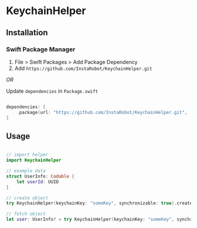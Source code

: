 # KeychainHelper

## Installation

### Swift Package Manager

1. File > Swift Packages > Add Package Dependency
2. Add `https://github.com/InstaRobot/KeychainHelper.git`

_OR_

Update `dependencies` in `Package.swift`

```swift

dependencies: [
    .package(url: "https://github.com/InstaRobot/KeychainHelper.git", .upToNextMajor(from: "1.0.0"))
]

```

## Usage

```swift

// import helper
import KeychainHelper

// example data
struct UserInfo: Codable {
    let userId: UUID
}

// create object
try KeychainHelper(keychainKey: "someKey", synchronizable: true).createSyncInfo(for: UserInfo(userId: UUID()))

// fetch object
let user: UserInfo? = try KeychainHelper(keychainKey: "someKey", synchronizable: true).fetchSyncInfo()

```
